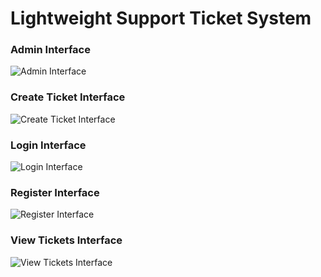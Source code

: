 Lightweight Support Ticket System
=================================
### Admin Interface
![Admin Interface](http://i957.photobucket.com/albums/ae53/angyjoe/Lightweight%20Support%20Ticket%20System/AdminInterface_zps6a0de766.jpg)

### Create Ticket Interface
![Create Ticket Interface](http://i957.photobucket.com/albums/ae53/angyjoe/Lightweight%20Support%20Ticket%20System/CreateTicketInterface_zpsad0753d8.jpg)

### Login Interface
![Login Interface](http://i957.photobucket.com/albums/ae53/angyjoe/Lightweight%20Support%20Ticket%20System/LoginInterface_zpscd8556e1.jpg)

### Register Interface
![Register Interface](http://i957.photobucket.com/albums/ae53/angyjoe/Lightweight%20Support%20Ticket%20System/RegisterInterface_zps5c139882.jpg)

### View Tickets Interface
![View Tickets Interface](http://i957.photobucket.com/albums/ae53/angyjoe/Lightweight%20Support%20Ticket%20System/ViewTicketsInterface_zps57252891.jpg)
